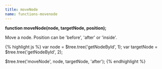 ```yaml
---
title: moveNode
name: functions-movenode
---
```


**function moveNode(node, targetNode, position);**

Move a node. Position can be 'before', 'after' or 'inside'.

{% highlight js %}
var node = $tree.tree('getNodeById', 1);
var targetNode = $tree.tree('getNodeById', 2);

$tree.tree('moveNode', node, targetNode, 'after');
{% endhighlight %}
